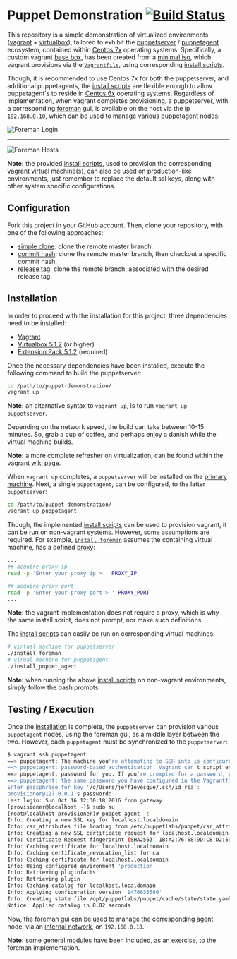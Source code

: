 # Puppet Demonstration [![Build Status](https://travis-ci.org/jeff1evesque/puppet-demonstration.svg?branch=master)](https://travis-ci.org/jeff1evesque/puppet-demonstration)

This repository is a simple demonstration of virtualized environments
 ([vagrant](https://www.vagrantup.com/) + [virtualbox](https://www.virtualbox.org/)),
 tailored to exhibit the [puppetserver](https://docs.puppet.com/puppetserver/latest/services_master_puppetserver.html)
 / [puppetagent](https://docs.puppet.com/puppet/latest/reference/man/agent.html) ecosystem,
 contained within [Centos 7x](https://www.centos.org/) operating systems.
 Specifically, a custom vagrant [base box](https://www.vagrantup.com/docs/boxes/base.html),
 has been created from a [minimal iso](http://isoredirect.centos.org/centos/7/isos/x86_64/CentOS-7-x86_64-Minimal-1511.iso),
 which vagrant provisions via the [`Vagrantfile`](https://github.com/jeff1evesque/puppet-demonstration/blob/master/Vagrantfile),
 using corresponding [install scripts](https://github.com/jeff1evesque/puppet-demonstration/tree/master/utility).

Though, it is recommended to use Centos 7x for both the puppetserver, and
 additional puppetagents, the [install scripts](https://github.com/jeff1evesque/puppet-demonstration/tree/master/utility)
 are flexible enough to allow puppetagent's to reside in [Centos 6x](https://wiki.centos.org/Download)
 operating systems. Regardless of implementation, when vagrant completes
 provisioning, a puppetserver, with a corresponding [foreman](https://theforeman.org/)
 gui, is available on the host via the ip `192.168.0.10`, which can be used to manage various puppetagent nodes:

![Foreman Login](https://cloud.githubusercontent.com/assets/2907085/24819563/11ee647a-1bb3-11e7-885e-d3645428102f.PNG)

---

![Foreman Hosts](https://cloud.githubusercontent.com/assets/2907085/24819566/170a8e2a-1bb3-11e7-9941-c6655b6add6a.PNG)

**Note:** the provided [install scripts](https://github.com/jeff1evesque/puppet-demonstration/tree/master/utility),
 used to provision the corresponding vagrant virtual machine(s), can also be
 used on production-like environments, just remember to replace the default ssl
 keys, along with other system specific configurations.

## Configuration

Fork this project in your GitHub account.  Then, clone your repository, with
 one of the following approaches:

- [simple clone](https://github.com/jeff1evesque/machine-learning/blob/master/documentation/configuration/setup_clone.rst#simple-clone):
 clone the remote master branch.
- [commit hash](https://github.com/jeff1evesque/machine-learning/blob/master/documentation/configuration/setup_clone.rst#commit-hash):
 clone the remote master branch, then checkout a specific commit hash.
- [release tag](https://github.com/jeff1evesque/machine-learning/blob/master/documentation/configuration/setup_clone.rst#release-tag):
 clone the remote branch, associated with the desired release tag.

## Installation

In order to proceed with the installation for this project, three dependencies
 need to be installed:

- [Vagrant](https://www.vagrantup.com/)
- [Virtualbox 5.1.2](http://download.virtualbox.org/virtualbox/5.1.2/) (or higher)
- [Extension Pack 5.1.2](http://download.virtualbox.org/virtualbox/5.1.2/) (required)

Once the necessary dependencies have been installed, execute the following
 command to build the puppetserver:

```bash
cd /path/to/puppet-demonstration/
vagrant up
```

**Note:** an alternative syntax to `vagrant up`, is to run `vagrant up puppetserver`.

Depending on the network speed, the build can take between 10-15 minutes. So,
 grab a cup of coffee, and perhaps enjoy a danish while the virtual machine
 builds.

**Note:** a more complete refresher on virtualization, can be found within the
 vagrant [wiki page](https://github.com/jeff1evesque/machine-learning/wiki/Vagrant).

When `vagrant up` completes, a `puppetserver` will be installed on the
 [primary machine](https://github.com/jeff1evesque/puppet-demonstration/blob/3145a783e3822e465419606e8ff96899bd2b116e/Vagrantfile#L31-L32).
 Next, a single `puppetagent`, can be configured, to the latter `puppetserver`:

```bash
cd /path/to/puppet-demonstration/
vagrant up puppetagent
```

Though, the implemented [install scripts](https://github.com/jeff1evesque/puppet-demonstration/tree/master/utility)
 can be used to provision vagrant, it can be run on non-vagrant systems.
 However, some assumptions are required. For example,
 [`install_foreman`](https://github.com/jeff1evesque/puppet-demonstration/blob/7f08b038c1d9b54c2a464e6f8dc7c85834e25d2b/utility/install_foreman#L23-L27)
 assumes the containing virtual machine, has a defined [proxy](https://en.wikipedia.org/wiki/Proxy_server):

```bash
...
## acquire proxy ip
read -p 'Enter your proxy ip > ' PROXY_IP

## acquire proxy port
read -p 'Enter your proxy port > ' PROXY_PORT
...
```

**Note:** the vagrant implementation does not require a proxy, which is why the
 same install script, does not prompt, nor make such definitions.

The [install scripts](https://github.com/jeff1evesque/puppet-demonstration/tree/master/utility)
 can easily be run on corresponding virtual machines:

```bash
# virtual machine for puppetserver
./install_foreman
# virual machine for puppetagent
./install_puppet_agent
```

**Note:** when running the above [install scripts](https://github.com/jeff1evesque/puppet-demonstration/tree/master/utility)
 on non-vagrant environments, simply follow the bash prompts.

## Testing / Execution

Once the [installation](https://github.com/jeff1evesque/puppet-demonstration/blob/master/README.md#installation)
 is complete, the `puppetserver` can provision various `puppetagent` nodes,
 using the foreman gui, as a middle layer between the two. However, each
 `puppetagent` must be synchronized to the `puppetserver`:

```bash
$ vagrant ssh puppetagent
==> puppetagent: The machine you're attempting to SSH into is configured to use
==> puppetagent: password-based authentication. Vagrant can't script entering the
==> puppetagent: password for you. If you're prompted for a password, please enter
==> puppetagent: the same password you have configured in the Vagrantfile.
Enter passphrase for key '/c/Users/jeff1evesque/.ssh/id_rsa':
provisioner@127.0.0.1's password:
Last login: Sun Oct 16 12:30:18 2016 from gateway
[provisioner@localhost ~]$ sudo su
[root@localhost provisioner]# puppet agent -t
Info: Creating a new SSL key for localhost.localdomain
Info: csr_attributes file loading from /etc/puppetlabs/puppet/csr_attributes.yaml
Info: Creating a new SSL certificate request for localhost.localdomain
Info: Certificate Request fingerprint (SHA256): 1B:A2:76:58:9D:C8:D2:59:A2:5B:CC:E3:C9:2F:6E:C7:62:72:3A:6E:AE:B0:B6:AE:02:ED:87:8F:CA:30:8D:20
Info: Caching certificate for localhost.localdomain
Info: Caching certificate_revocation_list for ca
Info: Caching certificate for localhost.localdomain
Info: Using configured environment 'production'
Info: Retrieving pluginfacts
Info: Retrieving plugin
Info: Caching catalog for localhost.localdomain
Info: Applying configuration version '1476635580'
Info: Creating state file /opt/puppetlabs/puppet/cache/state/state.yaml
Notice: Applied catalog in 0.02 seconds
```

Now, the foreman gui can be used to manage the corresponding agent node, via an
 [internal network](https://github.com/jeff1evesque/puppet-demonstration/blob/3145a783e3822e465419606e8ff96899bd2b116e/Vagrantfile#L99),
 on `192.168.0.10`.

**Note:** some general [modules](https://github.com/jeff1evesque/puppet-demonstration/tree/master/code/modules)
 have been included, as an exercise, to the foreman implementation.